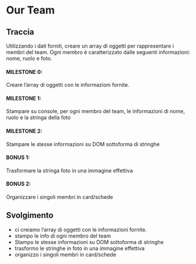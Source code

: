 # Our Team

## Traccia

Utilizzando i dati forniti, creare un array di oggetti per rappresentare i membri del team.
Ogni membro è caratterizzato dalle seguenti informazioni: nome, ruolo e foto.

#### MILESTONE 0:

Creare l’array di oggetti con le informazioni fornite.

#### MILESTONE 1:

Stampare su console, per ogni membro del team, le informazioni di nome, ruolo e la stringa della foto

#### MILESTONE 2:

Stampare le stesse informazioni su DOM sottoforma di stringhe

#### BONUS 1:

Trasformare la stringa foto in una immagine effettiva

#### BONUS 2:

Organizzare i singoli membri in card/schede

## Svolgimento

- ci creiamo l’array di oggetti con le informazioni fornite.
- stampo le info di ogni membro del team
- Stampo le stesse informazioni su DOM sottoforma di stringhe
- trasformo le stringhe in foto in una immagine effettiva
- organizzo i singoli membri in card/schede
